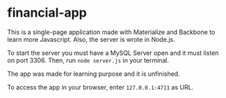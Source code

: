 # financial-app
This is a single-page application made with Materialize and Backbone to learn more Javascript.
Also, the server is wrote in Node.js.

To start the server you must have a MySQL Server open and it must listen on port 3306.
Then, run `node server.js` in your terminal.

The app was made for learning purpose and it is unfinished.

To access the app in your browser, enter `127.0.0.1:4711` as URL.
